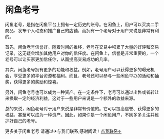 # 闲鱼老号

闲鱼老号，是指在闲鱼平台上拥有一定历史的账号。在闲鱼上，用户可以买卖二手商品、发布个人动态和推广自己的店铺，而拥有一个老号对于用户来说是非常有利的。

首先，闲鱼老号信誉好。随着时间的推移，老号在交易中积累了大量的好评和交易记录，这无疑会增加其他用户对你的信任度。在闲鱼上，信誉是非常重要的，一个老号可以让买家更加信任你，从而提高交易成功的几率。

其次，闲鱼老号拥有更多的功能和权益。例如，老号用户可以获得更多的曝光机会，享受更多的平台资源和福利。而且，老号还可以参与一些闲鱼举办的活动和抽奖，获得更多的奖励和惊喜。

另外，闲鱼老号也可以成为一种资产。在一定条件下，老号可以通过出售或者转让来换取一定的经济利益，这对于一些用户来说是一个额外的收益来源。

总的来说，闲鱼老号对于用户来说是非常有价值的。它可以提高信誉、获得更多的权益，甚至可以成为一种资产。因此，如果你是一个闲鱼用户，不妨多多关注并维护好自己的老号。

更多关于闲鱼老号 请通过✈与我们联系,感谢阅读！[点我联系✈](https://us.G208.com)
